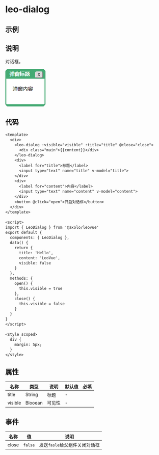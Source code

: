 leo-dialog
==========

示例
----
<ClientOnly>
  <labs-leo-dialog/>
</ClientOnly>

说明
----
对话框。

![对话框](./assets/leo-dailog.png)


代码
----

```vue
<template>
  <div>
    <leo-dialog :visible="visible" :title="title" @close="close">
      <div class="main">{{content}}</div>
    </leo-dialog>
    <div>
      <label for="title">标题</label>
      <input type="text" name="title" v-model="title">
    </div>
    <div>
      <label for="content">内容</label>
      <input type="text" name="content" v-model="content">
    </div>
    <button @click="open">开启对话框</button>
  </div>
</template>

<script>
import { LeoDialog } from '@axolo/leovue'
export default {
  components: { LeoDialog },
  data() {
    return {
      title: 'Hello',
      content: 'LeoVue',
      visible: false
    }
  },
  methods: {
    open() {
      this.visible = true
    },
    close() {
      this.visible = false
    }
  }
}
</script>

<style scoped>
  div {
    margin: 5px;
  }
</style>
```

属性
----
|  名称   |  类型   |  说明  | 默认值 | 必填 |
| ------- | ------- | ------ | ------ | ---- |
| title   | String  | 标题   | -      |      |
| visible | Blooean | 可见性 | -      |      |


事件
----
| 名称  |   值    |             说明              |
| ----- | ------- | ----------------------------- |
| close | `false` | 发送`fasle`给父组件关闭对话框 |
